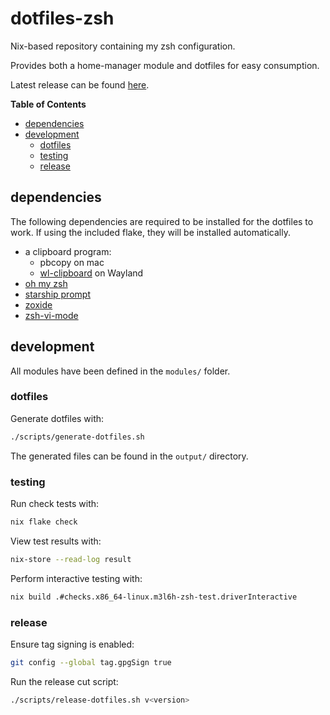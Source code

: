 # dotfiles-zsh

Nix-based repository containing my zsh configuration.

Provides both a home-manager module and dotfiles for easy consumption.

Latest release can be found [here](https://github.com/M3L6H/dotfiles-zsh/releases/latest).

<!-- START doctoc generated TOC please keep comment here to allow auto update -->
<!-- DON'T EDIT THIS SECTION, INSTEAD RE-RUN doctoc TO UPDATE -->
**Table of Contents**

- [dependencies](#dependencies)
- [development](#development)
  - [dotfiles](#dotfiles)
  - [testing](#testing)
  - [release](#release)

<!-- END doctoc generated TOC please keep comment here to allow auto update -->

## dependencies

The following dependencies are required to be installed for the dotfiles to work.
If using the included flake, they will be installed automatically.

- a clipboard program:
  - pbcopy on mac
  - [wl-clipboard](https://github.com/bugaevc/wl-clipboard) on Wayland
- [oh my zsh](https://ohmyz.sh)
- [starship prompt](https://starship.rs)
- [zoxide](https://github.com/ajeetdsouza/zoxide)
- [zsh-vi-mode](https://github.com/jeffreytse/zsh-vi-mode)

## development

All modules have been defined in the `modules/` folder.

### dotfiles

Generate dotfiles with:

```sh
./scripts/generate-dotfiles.sh
```

The generated files can be found in the `output/` directory.

### testing

Run check tests with:

```sh
nix flake check
```

View test results with:

```sh
nix-store --read-log result
```

Perform interactive testing with:

```sh
nix build .#checks.x86_64-linux.m3l6h-zsh-test.driverInteractive
```

### release

Ensure tag signing is enabled:

```sh
git config --global tag.gpgSign true
```

Run the release cut script:

```sh
./scripts/release-dotfiles.sh v<version>
```
